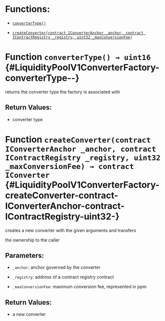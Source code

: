 # Functions:

- [`converterType()`](#LiquidityPoolV1ConverterFactory-converterType--)

- [`createConverter(contract IConverterAnchor _anchor, contract IContractRegistry _registry, uint32 _maxConversionFee)`](#LiquidityPoolV1ConverterFactory-createConverter-contract-IConverterAnchor-contract-IContractRegistry-uint32-)

# Function `converterType() → uint16` {#LiquidityPoolV1ConverterFactory-converterType--}

returns the converter type the factory is associated with

## Return Values:

- converter type

# Function `createConverter(contract IConverterAnchor _anchor, contract IContractRegistry _registry, uint32 _maxConversionFee) → contract IConverter` {#LiquidityPoolV1ConverterFactory-createConverter-contract-IConverterAnchor-contract-IContractRegistry-uint32-}

creates a new converter with the given arguments and transfers

the ownership to the caller

## Parameters:

- `_anchor`:            anchor governed by the converter

- `_registry`:          address of a contract registry contract

- `_maxConversionFee`:  maximum conversion fee, represented in ppm

## Return Values:

- a new converter
